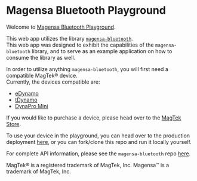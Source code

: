 # Magensa Bluetooth Playground
Welcome to [Magensa Bluetooth Playground](https://btplayground.magensa.dev).  

This web app utilizes the library [```magensa-bluetooth```](https://www.npmjs.com/package/magensa-bluetooth).  
This web app was designed to exhibit the capabilities of the ```magensa-bluetooth``` library, and to serve as an example application on how to consume the library as well.  

In order to utilize anything ```magensa-bluetooth```, you will first need a compatible MagTek® device.  
Currently, the devices compatible are:  
- [eDynamo](https://www.magtek.com/product/edynamo)
- [tDynamo](https://www.magtek.com/product/tdynamo)
- [DynaPro Mini](https://www.magtek.com/product/dynapro-mini)  
 
If you would like to purchase a device, please head over to the [MagTek Store](https://shop.magtek.com/).  

To use your device in the playground, you can head over to the production deployment [here](https://btplayground.magensa.dev), or you can fork/clone this repo and run it locally yourself.  

For complete API information, please see the ```magensa-bluetooth``` repo [here](https://github.com/Magensa/magensa-bluetooth).  

MagTek® is a registered trademark of MagTek, Inc.
Magensa™ is a trademark of MagTek, Inc.
